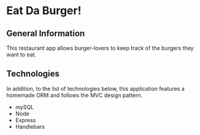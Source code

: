 # Eat Da Burger!

## General Information
This restaurant app allows burger-lovers to keep track of the burgers they want to eat. 

## Technologies
In addition, to the list of technologies below, this application features a homemade ORM and follows the MVC design pattern.

* mySQL
* Node
* Express
* Handlebars